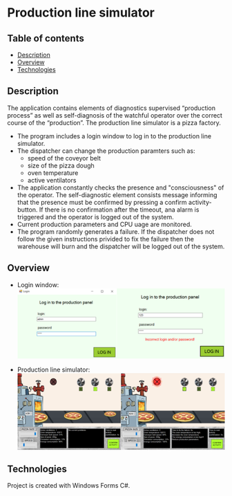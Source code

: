 # Production line simulator
## Table of contents
* [Description](#description)
* [Overview](#overview)
* [Technologies](#technologies)

## Description
The application contains elements of diagnostics supervised “production process” as well as self-diagnosis of the watchful operator over the correct course of the “production”. The production line simulator is a pizza factory.

* The program includes a login window to log in to the production line simulator.
* The dispatcher can change the production paramters such as:
  - speed of the coveyor belt 
  - size of the pizza dough
  - oven temperature
  - active ventilators
* The application constantly checks the presence and "consciousness" of the operator. The self-diagnostic element consists message informing that the presence must be confirmed by pressing a confirm activity-button. If there is no confirmation after the timeout, ana alarm is triggered and the operator is logged out of the system. 
* Current production parameters and CPU uage are monitored. 
* The program randomly generates a failure. If the dispatcher does not follow the given instructions privided to fix the failure then the warehouse will burn and the dispatcher will be logged out of the system.

## Overview
* Login window:
![Login](./images/login.png)

* Production line simulator:
![Game overview](./images/production.png)

## Technologies
Project is created with Windows Forms C#.